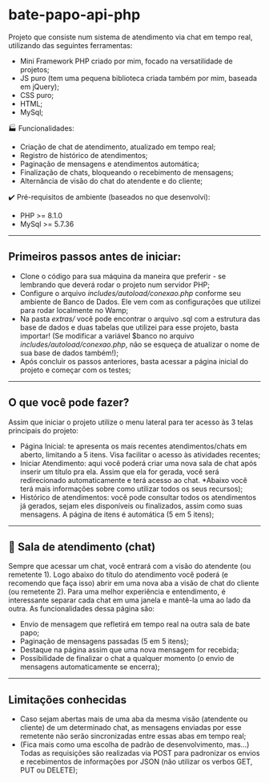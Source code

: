 # bate-papo-api-php
Projeto que consiste num sistema de atendimento via chat em tempo real, utilizando das seguintes ferramentas:

- Mini Framework PHP criado por mim, focado na versatilidade de projetos;
- JS puro (tem uma pequena biblioteca criada também por mim, baseada em jQuery);
- CSS puro;
- HTML;
- MySql;

🏭 Funcionalidades:

- Criação de chat de atendimento, atualizado em tempo real;
- Registro de histórico de atendimentos;
- Paginação de mensagens e atendimentos automática;
- Finalização de chats, bloqueando o recebimento de mensagens;
- Alternância de visão do chat do atendente e do cliente;

✔️ Pré-requisitos de ambiente (baseados no que desenvolvi):

- PHP   >= 8.1.0
- MySql >= 5.7.36

---

## Primeiros passos antes de iniciar:

- Clone o código para sua máquina da maneira que preferir - se lembrando que deverá rodar o projeto num servidor PHP;
- Configure o arquivo _includes/autoload/conexao.php_ conforme seu ambiente de Banco de Dados. Ele vem com as configurações que utilizei para rodar localmente no Wamp;
- Na pasta _extras/_ você pode encontrar o arquivo .sql com a estrutura das base de dados e duas tabelas que utilizei para esse projeto, basta importar! (Se modificar a variável $banco no arquivo _includes/autoload/conexao.php_, não se esqueça de atualizar o nome de sua base de dados também!);
- Após concluir os passos anteriores, basta acessar a página inicial do projeto e começar com os testes;

---

## O que você pode fazer?

Assim que iniciar o projeto utilize o menu lateral para ter acesso às 3 telas principais do projeto:

- Página Inicial: te apresenta os mais recentes atendimentos/chats em aberto, limitando a 5 itens. Visa facilitar o acesso às atividades recentes;
- Iniciar Atendimento: aqui você poderá criar uma nova sala de chat após inserir um título pra ela. Assim que ela for gerada, você será redirecionado automaticamente e terá acesso ao chat. *Abaixo você terá mais informações sobre como utilizar todos os seus recursos);
- Histórico de atendimentos: você pode consultar todos os atendimentos já gerados, sejam eles disponíveis ou finalizados, assim como suas mensagens. A página de itens é automática (5 em 5 itens);

---

## 👥 Sala de atendimento (chat)

Sempre que acessar um chat, você entrará com a visão do atendente (ou remetente 1). Logo abaixo do título do atendimento você poderá (e recomendo que faça isso) abrir em uma nova aba a visão de chat do cliente (ou remetente 2). Para uma melhor experiência e entendimento, é interessante separar cada chat em uma janela e mantê-la uma ao lado da outra.
As funcionalidades dessa página são:

- Envio de mensagem que refletirá em tempo real na outra sala de bate papo;
- Paginação de mensagens passadas (5 em 5 itens);
- Destaque na página assim que uma nova mensagem for recebida;
- Possibilidade de finalizar o chat a qualquer momento (o envio de mensagens automaticamente se encerra);

---

## Limitações conhecidas

- Caso sejam abertas mais de uma aba da mesma visão (atendente ou cliente) de um determinado chat, as mensagens enviadas por esse remetente não serão sincronizadas entre essas abas em tempo real;
- (Fica mais como uma escolha de padrão de desenvolvimento, mas...) Todas as requisições são realizadas via POST para padronizar os envios e recebimentos de informações por JSON (não utilizar os verbos GET, PUT ou DELETE);


